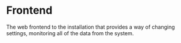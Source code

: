 # Frontend

The web frontend to the installation that provides a way of changing settings,
monitoring all of the data from the system.